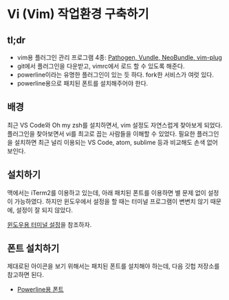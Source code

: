 # Vi (Vim) 작업환경 구축하기

## tl;dr

- vim용 플러그인 관리 프로그램 4종: [Pathogen, Vundle, NeoBundle, vim-plug](https://github.com/itchyny/lightline.vim#installation)
- git에서 플러그인을 다운받고, vimrc에서 로드 할 수 있도록 해준다.
- powerline이라는 유명한 플러그인이 있는 듯 하다. fork한 서비스가 여럿 있다.
- powerline용으로 패치된 폰트를 설치해주어야 한다.

## 배경

최근 VS Code와 Oh my zsh를 설치하면서, vim 설정도 자연스럽게 찾아보게 되었다. 플러그인을 찾아보면서 vi를 최고로 꼽는 사람들을 이해할 수 있었다. 필요한 플러그인을 설치하면 최근 널리 이용되는 VS Code, atom, sublime 등과 비교해도 손색 없어 보인다.

## 설치하기

맥에서는 iTerm2를 이용하고 있는데, 아래 패치된 폰트를 이용하면 별 문제 없이 설정이 가능하였다. 하지만 윈도우에서 설정을 할 때는 터미널 프로그램이 변변치 않기 때문에, 설정이 잘 되지 않았다.

[윈도우용 터미널 설정](./terminal-on-windows.md)을 참조하자.

## 폰트 설치하기

제대로된 아이콘을 보기 위해서는 패치된 폰트를 설치해야 하는데, 다음 깃헙 저장소를 참고하면 된다.

- [Powerline용 폰트](https://github.com/powerline/fonts)